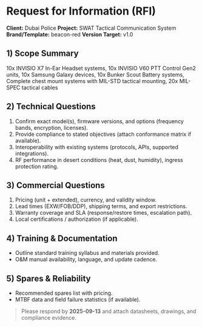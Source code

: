 # Request for Information (RFI)

**Client:** Dubai Police
**Project:** SWAT Tactical Communication System
**Brand/Template:** beacon-red
**Version Target:** v1.0

## 1) Scope Summary
10x INVISIO X7 In-Ear Headset systems, 10x INVISIO V60 PTT Control Gen2 units, 10x Samsung Galaxy devices, 10x Bunker Scout Battery systems, Complete chest mount systems with MIL-STD tactical mounting, 20x MIL-SPEC tactical cables

## 2) Technical Questions
1. Confirm exact model(s), firmware versions, and options (frequency bands, encryption, licenses).
2. Provide compliance to stated objectives (attach conformance matrix if available).
3. Interoperability with existing systems (protocols, APIs, supported integrations).
4. RF performance in desert conditions (heat, dust, humidity), ingress protection rating.

## 3) Commercial Questions
1. Pricing (unit + extended), currency, and validity window.
2. Lead times (EXW/FOB/DDP), shipping terms, and export restrictions.
3. Warranty coverage and SLA (response/restore times, escalation path).
4. Local certifications / authorization (if applicable).

## 4) Training & Documentation
- Outline standard training syllabus and materials provided.
- O&M manual availability, language, and update cadence.

## 5) Spares & Reliability
- Recommended spares list with pricing.
- MTBF data and field failure statistics (if available).

> Please respond by **2025-09-13** and attach datasheets, drawings, and compliance evidence.
